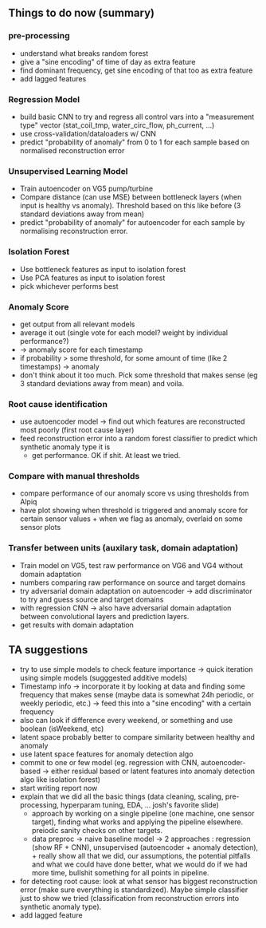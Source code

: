 ## Things to do now (summary)

### pre-processing
- understand what breaks random forest
- give a "sine encoding" of time of day as extra feature
- find dominant frequency, get sine encoding of that too as extra feature
- add lagged features

### Regression Model
- build basic CNN to try and regress all control vars into a "measurement type" vector (stat_coil_tmp, water_circ_flow, ph_current, ...)
- use cross-validation/dataloaders w/ CNN
- predict "probability of anomaly" from 0 to 1 for each sample based on normalised reconstruction error

### Unsupervised Learning Model
- Train autoencoder on VG5 pump/turbine
- Compare distance (can use MSE) between bottleneck layers (when input is healthy vs anomaly). Threshold based on this like before (3 standard deviations away from mean)
- predict "probability of anomaly" for autoencoder for each sample by normalising reconstruction error.

### Isolation Forest
- Use bottleneck features as input to isolation forest
- Use PCA features as input to isolation forest
- pick whichever performs best

### Anomaly Score
- get output from all relevant models
- average it out (single vote for each model? weight by individual performance?)
- -> anomaly score for each timestamp
- if probability > some threshold, for some amount of time (like 2 timestamps) -> anomaly
- don't think about it too much. Pick some threshold that makes sense (eg 3 standard deviations away from mean) and voila.

### Root cause identification
- use autoencoder model -> find out which features are reconstructed most poorly (first root cause layer)
- feed reconstruction error into a random forest classifier to predict which synthetic anomaly type it is
  - get performance. OK if shit. At least we tried.

### Compare with manual thresholds
- compare performance of our anomaly score vs using thresholds from Alpiq
- have plot showing when threshold is triggered and anomaly score for certain sensor values + when we flag as anomaly, overlaid on some sensor plots

### Transfer between units (auxilary task, domain adaptation)
- Train model on VG5, test raw performance on VG6 and VG4 without domain adaptation
- numbers comparing raw performance on source and target domains
- try adversarial domain adaptation on autoencoder -> add discriminator to try and guess source and target domains
- with regression CNN -> also have adversarial domain adaptation between convolutional layers and prediction layers. 
- get results with domain adaptation

## TA suggestions

- try to use simple models to check feature importance -> quick iteration using simple models (sugggested additive models)
- Timestamp info -> incorporate it by looking at data and finding some frequency that makes sense (maybe data is somewhat 24h periodic, or weekly periodic, etc.) -> feed this into a "sine encoding" with a certain frequency
- also can look if difference every weekend, or something and use boolean (isWeekend, etc)
- latent space probably better to compare similarity between healthy and anomaly
- use latent space features for anomaly detection algo
- commit to one or few model (eg. regression with CNN, autoencoder-based -> either residual based or latent features into anomaly detection algo like isolation forest)
- start writing report now
- explain that we did all the basic things (data cleaning, scaling, pre-processing, hyperparam tuning, EDA, ... josh's favorite slide)
  - approach by working on a single pipeline (one machine, one sensor target), finding what works and applying the pipeline elsewhere. preiodic sanity checks on other targets. 
  - data preproc -> naive baseline model -> 2 approaches : regression (show RF + CNN), unsupervised (autoencoder + anomaly detection), + really show all that we did, our assumptions, the potential pitfalls and what we could have done better, what we would do if we had more time, bullshit something for all points in pipeline. 
- for detecting root cause: look at what sensor has biggest reconstruction error (make sure everything is standardized). Maybe simple classifier just to show we tried (classification from reconstruction errors into synthetic anomaly type). 
- add lagged feature